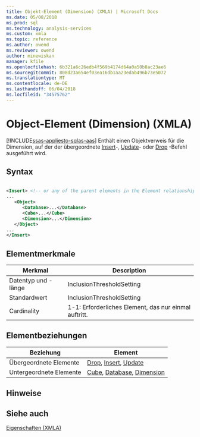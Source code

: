 ```yaml
---
title: Objekt-Element (Dimension) (XMLA) | Microsoft Docs
ms.date: 05/08/2018
ms.prod: sql
ms.technology: analysis-services
ms.custom: xmla
ms.topic: reference
ms.author: owend
ms.reviewer: owend
author: minewiskan
manager: kfile
ms.openlocfilehash: 6b321a6c26edb4f569b4174d64a0a50b8ac23ae6
ms.sourcegitcommit: 808d23a654ef03ea16db1aa23edab496b73e5072
ms.translationtype: MT
ms.contentlocale: de-DE
ms.lasthandoff: 06/04/2018
ms.locfileid: "34575762"
---
```

# <a name="object-element-dimension-xmla"></a>Object-Element (Dimension) (XMLA)
[!INCLUDE[ssas-appliesto-sqlas-aas](../../../includes/ssas-appliesto-sqlas-aas.md)]
  Enthält einen Objektverweis für die Dimension, auf der der übergeordnete [Insert](../../../analysis-services/xmla/xml-elements-commands/insert-element-xmla.md)-, [Update](../../../analysis-services/xmla/xml-elements-commands/update-element-xmla.md)- oder [Drop](../../../analysis-services/xmla/xml-elements-commands/drop-element-xmla.md) -Befehl ausgeführt wird.  
  
## <a name="syntax"></a>Syntax  
  
```xml  
  
<Insert> <!-- or any of the parent elements in the Element relationships table -->  
...  
   <Object>  
      <Database>...</Database>  
      <Cube>...</Cube>  
      <Dimension>...</Dimension>  
   </Object>  
...  
</Insert>  
```  
  
## <a name="element-characteristics"></a>Elementmerkmale  
  
|Merkmal|Description|  
|--------------------|-----------------|  
|Datentyp und -länge|InclusionThresholdSetting|  
|Standardwert|InclusionThresholdSetting|  
|Cardinality|1-1: Erforderliches Element, das nur einmal auftritt.|  
  
## <a name="element-relationships"></a>Elementbeziehungen  
  
|Beziehung|Element|  
|------------------|-------------|  
|Übergeordnete Elemente|[Drop](../../../analysis-services/xmla/xml-elements-commands/drop-element-xmla.md), [Insert](../../../analysis-services/xmla/xml-elements-commands/insert-element-xmla.md), [Update](../../../analysis-services/xmla/xml-elements-commands/update-element-xmla.md)|  
|Untergeordnete Elemente|[Cube](../../../analysis-services/xmla/xml-elements-properties/cube-element-xmla.md), [Database](../../../analysis-services/xmla/xml-elements-properties/database-element-xmla.md), [Dimension](../../../analysis-services/xmla/xml-elements-properties/dimension-element-xmla.md)|  
  
## <a name="remarks"></a>Hinweise  
  
## <a name="see-also"></a>Siehe auch
 [Eigenschaften &#40;XMLA&#41;](../../../analysis-services/xmla/xml-elements-properties/xml-elements-properties.md)  
  
  
